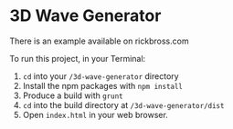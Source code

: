 # 3D Wave Generator

There is an example available on rickbross.com

To run this project, in your Terminal:

1. `cd` into your `/3d-wave-generator` directory
2. Install the npm packages with `npm install`
3. Produce a build with `grunt`
4. `cd` into the build directory at `/3d-wave-generator/dist`
5. Open `index.html` in your web browser.
